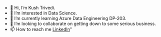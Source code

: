 - 👋 Hi, I’m Kush Trivedi.
- 👀 I’m interested in Data Science.
- 🌱 I’m currently learning Azure Data Engineering DP-203.
- 💞️ I’m looking to collaborate on getting down to some serious business. 
- 📫 How to reach me [LinkedIn](https://www.linkedin.com/in/kush-trivedi/)"

<!---
Kush-Trivedi/Kush-Trivedi is a ✨ special ✨ repository because its `README.md` (this file) appears on your GitHub profile.
You can click the Preview link to take a look at your changes.
--->

